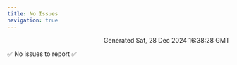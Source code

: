 ```yaml
---
title: No Issues
navigation: true
---
```


<p style="text-align:right;color:#cccs">
Generated Sat, 28 Dec 2024 16:38:28 GMT
</p>
<p>✅ No issues to report ✅</p>



